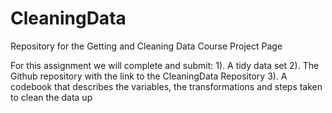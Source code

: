 CleaningData
============

Repository for the Getting and Cleaning Data Course Project Page

For this assignment we will complete and submit:
1). A tidy data set
2). The Github repository with the link to the CleaningData Repository
3). A codebook that describes the variables, the transformations and steps taken to clean the data up



